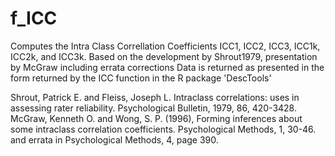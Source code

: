 # f_ICC
Computes the Intra Class Correllation Coefficients ICC1, ICC2, ICC3, ICC1k, ICC2k, and ICC3k. 
Based on the development by Shrout1979, presentation by McGraw including errata corrections 
Data is returned as presented in the form returned by the ICC function in the R package 'DescTools'   

Shrout, Patrick E. and Fleiss, Joseph L. Intraclass correlations: uses in assessing rater reliability. Psychological Bulletin, 1979, 86, 420-3428. 
McGraw, Kenneth O. and Wong, S. P. (1996), Forming inferences about some intraclass correlation coefficients. Psychological Methods, 1, 30-46. and errata in Psychological Methods, 4, page 390.

